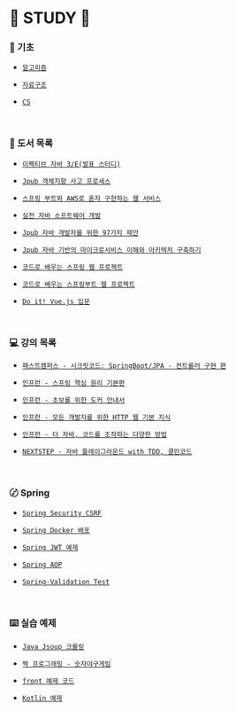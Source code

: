 # 🐜 STUDY 🐝

### 📝 기초
  - [`알고리즘`](https://github.com/JuHyun419/study/tree/master/Algorithm)

  - [`자료구조`](https://github.com/JuHyun419/study/tree/master/data-structures)

  - [`CS`](https://github.com/JuHyun419/study/tree/master/computer-science)

<br>

### 📗 도서 목록
  - [`이펙티브 자바 3/E(발표 스터디)`](https://github.com/Meet-Coder-Study/book-effective-java)

  - [`Jpub 객체지향 사고 프로세스`](https://github.com/JuHyun419/study/tree/master/books%26lectures/%EA%B0%9D%EC%B2%B4%EC%A7%80%ED%96%A5%20%EC%82%AC%EA%B3%A0%20%ED%94%84%EB%A1%9C%EC%84%B8%EC%8A%A4)

  - [`스프링 부트와 AWS로 혼자 구현하는 웹 서비스`](https://github.com/JuHyun419/study/tree/master/books%26lectures/%EC%8A%A4%ED%94%84%EB%A7%81%EB%B6%80%ED%8A%B8%EC%99%80%20AWS%EB%A1%9C%20%ED%98%BC%EC%9E%90%20%EA%B5%AC%ED%98%84%ED%95%98%EB%8A%94%20%EC%9B%B9%EC%84%9C%EB%B9%84%EC%8A%A4)

  - [`실전 자바 소프트웨어 개발`](https://github.com/JuHyun419/study/tree/master/books%26lectures/%EC%8B%A4%EC%A0%84%20%EC%9E%90%EB%B0%94%20%EC%86%8C%ED%94%84%ED%8A%B8%EC%9B%A8%EC%96%B4%20%EA%B0%9C%EB%B0%9C)

  - [`Jpub 자바 개발자를 위한 97가지 제안`](https://github.com/JuHyun419/study/tree/master/books%26lectures/%EC%9E%90%EB%B0%94%20%EA%B0%9C%EB%B0%9C%EC%9E%90%EB%A5%BC%20%EC%9C%84%ED%95%9C%2097%EA%B0%80%EC%A7%80%20%EC%A0%9C%EC%95%88)

  - [`Jpub 자바 기반의 마이크로서비스 이해와 아키텍처 구축하기`](https://github.com/JuHyun419/study/tree/master/books%26lectures/%EC%9E%90%EB%B0%94%EA%B8%B0%EB%B0%98%EC%9D%98%20%EB%A7%88%EC%9D%B4%ED%81%AC%EB%A1%9C%EC%84%9C%EB%B9%84%EC%8A%A4%20%EC%9D%B4%ED%95%B4%EC%99%80%20%EC%95%84%ED%82%A4%ED%85%8D%EC%B2%98%20%EA%B5%AC%EC%B6%95%ED%95%98%EA%B8%B0)

  - [`코드로 배우는 스프링 웹 프로젝트`](https://github.com/JuHyun419/study/tree/master/books%26lectures/%EC%BD%94%EB%93%9C%EB%A1%9C%20%EB%B0%B0%EC%9A%B0%EB%8A%94%20%EC%8A%A4%ED%94%84%EB%A7%81%20%EC%9B%B9%20%ED%94%84%EB%A1%9C%EC%A0%9D%ED%8A%B8)

  - [`코드로 배우는 스프링부트 웹 프로젝트`](https://github.com/JuHyun419/study/tree/master/books%26lectures/%EC%BD%94%EB%93%9C%EB%A1%9C%20%EB%B0%B0%EC%9A%B0%EB%8A%94%20%EC%8A%A4%ED%94%84%EB%A7%81%EB%B6%80%ED%8A%B8%20%EC%9B%B9%20%ED%94%84%EB%A1%9C%EC%A0%9D%ED%8A%B8)

  - [`Do it! Vue.js 입문`](https://github.com/JuHyun419/study/tree/master/frontend/vuejs)
  

<br>


### 💻 강의 목록
  - [`패스트캠퍼스 - 시크릿코드: SpringBoot/JPA - 컨트롤러 구현 편`](https://github.com/JuHyun419/study/tree/master/books%26lectures/(%ED%8C%A8%EC%BA%A0)secret-SpringBoot-JPA)

  - [`인프런 - 스프링 핵심 원리 기본편`](https://github.com/JuHyun419/study/tree/master/books%26lectures/(%EC%9D%B8%ED%94%84%EB%9F%B0)%EC%8A%A4%ED%94%84%EB%A7%81%20%ED%95%B5%EC%8B%AC%20%EC%9B%90%EB%A6%AC%20%EA%B8%B0%EB%B3%B8%ED%8E%B8)

  - [`인프런 - 초보를 위한 도커 안내서`](https://github.com/JuHyun419/study/tree/master/books%26lectures/(%EC%9D%B8%ED%94%84%EB%9F%B0)docker)

  - [`인프런 - 모든 개발자를 위한 HTTP 웹 기본 지식`](https://github.com/JuHyun419/study/tree/master/books%26lectures/(%EC%9D%B8%ED%94%84%EB%9F%B0)%EB%AA%A8%EB%93%A0%20%EA%B0%9C%EB%B0%9C%EC%9E%90%EB%A5%BC%20%EC%9C%84%ED%95%9C%20HTTP%20%EC%9B%B9%20%EA%B8%B0%EB%B3%B8%EC%A7%80%EC%8B%9D)

  - [`인프런 - 더 자바, 코드를 조작하는 다양한 방법`](https://github.com/JuHyun419/study/tree/master/books%26lectures/(%EC%9D%B8%ED%94%84%EB%9F%B0)%EB%8D%94%20%EC%9E%90%EB%B0%94%2C%20%EC%BD%94%EB%93%9C%EB%A5%BC%20%EC%A1%B0%EC%9E%91%ED%95%98%EB%8A%94%20%EB%8B%A4%EC%96%91%ED%95%9C%20%EB%B0%A9%EB%B2%95)

  - [`NEXTSTEP - 자바 플레이그라운드 with TDD, 클린코드`](https://github.com/JuHyun419/study/tree/master/books%26lectures/(%EB%84%A5%EC%8A%A4%ED%8A%B8%EC%8A%A4%ED%85%9D)%EC%9E%90%EB%B0%94%20%ED%94%8C%EB%A0%88%EC%9D%B4%EA%B7%B8%EB%9D%BC%EC%9A%B4%EB%93%9C)


<br>


### 〄 Spring
  - [`Spring Security CSRF`](https://github.com/JuHyun419/study/tree/master/spring-example/spring-security-csrf)

  - [`Spring Docker 배포`](https://github.com/JuHyun419/study/tree/master/spring-example/spring-docker-deploy)

  - [`Spring JWT 예제`](https://github.com/JuHyun419/study/tree/master/spring-example/spring-jwt-tutorial)

  - [`Spring AOP`](https://github.com/JuHyun419/study/tree/master/spring-example/spring-aop)

  - [`Spring-Validation Test`](https://github.com/JuHyun419/study/tree/master/spring-example/spring-validation)


<br>


### ⌨️ 실습 예제
  - [`Java Jsoup 크롤링`](https://github.com/JuHyun419/study/tree/master/java-example/inflearn-crawling-jsoup)

  - [`짝 프로그래밍 - 숫자야구게임`](https://github.com/JuHyun419/study/tree/master/pair-programming-baseball)

  - [`front 예제 코드`](https://github.com/JuHyun419/study/tree/master/frontend)

  - [`Kotlin 예제`](https://github.com/JuHyun419/study/tree/master/Kotlin-SpringBoot)


<br>

